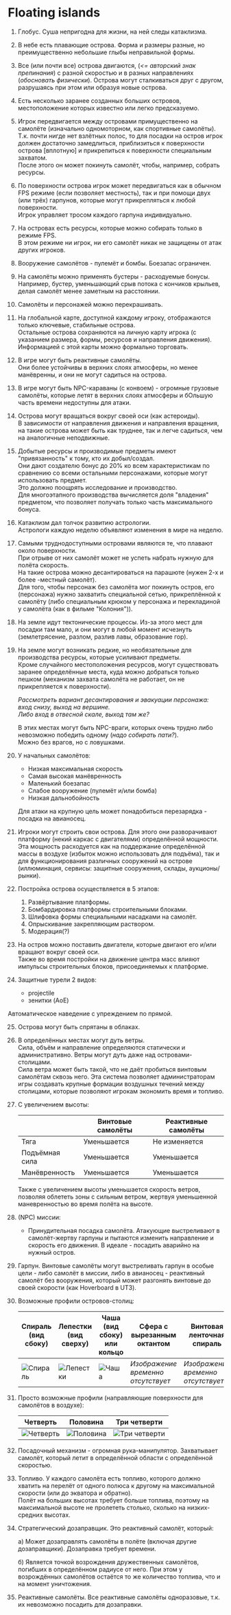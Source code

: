 # Floating islands

1. Глобус. Суша непригодна для жизни, на ней следы катаклизма.

2. В небе есть плавающие острова. Форма и размеры разные, но преимущественно небольшие глыбы неправильной формы.

3. Все (или почти все) острова двигаются, (_<= авторский знак препинания_) с разной скоростью и в разных направлениях (_обосновать физически_). Острова могут сталкиваться друг с другом, разрушаясь при этом или образуя новые острова.

4. Есть несколько заранее созданных больших островов, местоположение которых известно или легко предсказуемо.

5. Игрок передвигается между островами примущественно на самолёте (изначально одномоторном, как спортивные самолёты).  
Т.к. почти нигде нет взлётных полос, то для посадки на остров игрок должен достаточно замедлиться, приблизиться к поверхности острова [вплотную] и прикрепиться к поверхности специальным захватом.  
После этого он может покинуть самолёт, чтобы, например, собрать ресурсы.

6. По поверхности острова игрок может передвигаться как в обычном FPS режиме (если позволяет местность), так и при помощи двух (или трёх) гарпунов, которые могут прикрепляться к любой поверхности.  
Игрок управляет тросом каждого гарпуна индивидуально.

7. На островах есть ресурсы, которые можно собирать только в режиме FPS.  
В этом режиме ни игрок, ни его самолёт никак не защищены от атак других игроков.

8. Вооружение самолётов - пулемёт и бомбы. Боезапас ограничен.

9. На самолёты можно применять бустеры - расходуемые бонусы.  
Например, бустер, уменьшающий срыв потока с кончиков крыльев, делая самолёт менее заметным на расстоянии.

10. Самолёты и персонажей можно перекрашивать.

11. На глобальной карте, доступной каждому игроку, отображаются только ключевые, стабильные острова.  
Остальные острова сохраняются на личную карту игрока (с указанием размера, формы, ресурсов и направления движения).  
Информацией с этой карты можно формально торговать.

12. В игре могут быть реактивные самолёты.  
Они более устойчивы в верхних слоях атмосферы, но менее манёвренны, и они не могут садиться на острова.

13. В игре могут быть NPC-караваны (с конвоем) - огромные грузовые самолёты, которые летят в верхних слоях атмосферы и бОльшую часть времени недоступны для атаки.

14. Острова могут вращаться вокруг своей оси (как астероиды).  
В зависимости от направления движения и направления вращения, на такие острова может быть как труднее, так и легче садиться, чем на аналогичные неподвижные.

15. Добытые ресурсы и производимые предметы имеют "привязанность" к тому, кто их добыл/создал.  
Они дают создателю бонус до 20% ко всем характеристикам по сравнению со всеми остальными персонажами, которые могут использовать предмет.  
Это должно поощрять исследование и производство.  
Для многоэтапного производства вычисляется доля "владения" предметом, что позволяет получать только часть максимального бонуса.

16. Катаклизм дал толчок развитию астрологии.  
Астрологи каждую неделю объявляют изменения в мире на неделю.

17. Самыми труднодоступными островами являются те, что плавают около поверхности.  
При отрыве от них самолёт может не успеть набрать нужную для полёта скорость.  
На такие острова можно десантироваться на парашюте (нужен 2-х и более -местный самолёт).  
Для того, чтобы персонаж без самолёта мог покинуть остров, его (персонажа) нужно захватить специальной сетью, прикреплённой к самолёту (либо специальным крюком у персонажа и перекладиной у самолёта (как в фильме "Колония")).

18. На земле идут тектонические процессы. Из-за этого мест для посадки там мало, и они могут в любой момент исчезнуть (землетрясение, разлом, разлив лавы, образование гор).

19. На земле могут возникать редкие, но необязательные для производства ресурсы, которые усиливают предметы.  
Кроме случайного местоположения ресурсов, могут существовать заранее определённые места, куда можно добраться только пешком (механизм захвата самолёта не работает, он не прикрепляется к поверхности).  

    _Рассмотреть вариант десантирования и эвакуации персонажа: вход снизу, выход на вершине.  
Либо вход в отвесной скале, выход там же?_

    В этих местах могут быть NPC-враги, которых очень трудно либо невозможно победить одному (_надо собирать пати?_).  
Можно без врагов, но с ловушками.

20. У начальных самолётов:
    * Низкая максимальная скорость
    * Самая высокая манёвренность
    * Маленький боезапас
    * Слабое вооружение (пулемёт и/или бомба)
    * Низкая дальнобойность
    
    Для атаки на крупную цель может понадобиться перезарядка - посадка на авианосец.
    
21. Игроки могут строить свои острова. Для этого они разворачивают платформу (некий каркас с двигателями) определённой мощности.  
Эта мощность расходуется как на поддержание определённой массы в воздухе (избыток можно использовать для подъёма), так и для функционирования различных сооружений на острове (иллюминация, сервисы: защитные сооружения, склады, аукционы/рынки).

22. Постройка острова осуществляется в 5 этапов:
    1. Развёртывание платформы.
    2. Бомбардировка платформы строительными блоками.
    3. Шлифовка формы специальными насадками на самолёт.
    4. Опрыскивание закрепляющим раствором.
    5. Модерация(?)

23. На остров можно поставить двигатели, которые двигают его и/или вращают вокруг своей оси.  
Также во время постройки на движение центра масс влияют импульсы строительных блоков, присоединяемых к платформе.

24. Защитные турели 2 видов:
    * projectile
    * зенитки (AoE)
   
   Автоматическое наведение с упреждением по прямой.

25. Острова могут быть спрятаны в облаках.

26. В определённых местах могут дуть ветры.  
Сила, объём и направление определяются статически и административно. Ветры могут дуть даже над островами-столицами.  
Сила ветра может быть такой, что не даёт пробиться винтовым самолётам сквозь него.
Эта система позволяет администраторам игры создавать крупные формации воздушных течений между столицами, которые позволяют игрокам экономить время и топливо.

27. С увеличением высоты:

    | | Винтовые самолёты | Реактивные самолёты
    --- | --- | ---
    Тяга | Уменьшается | Не изменяется
    Подъёмная сила | Уменьшается | Уменьшается
    Манёвренность | Уменьшается | Уменьшается

    Также с увеличением высоты уменьшается скорость ветров, позволяя облететь зоны с сильным ветром, жертвуя уменьшенной маневренностью во время полёта на высоте.

28. (NPC) миссии:
    * Принудительная посадка самолёта. Атакующие выстреливают в самолёт-жертву гарпуны и пытаются изменить направление и скорость его движения. В идеале - посадить аварийно на нужный остров.

29. Гарпун. Винтовые самолёты могут выстреливать гарпун в особые цели - либо самолёт в миссии, либо в авианосец - реактивный самолёт без вооружения, который может разгонять винтовые до своей скорости (как Hoverboard в UT3).

30. Возможные профили островов-столиц:

    Спираль (вид сбоку) | Лепестки (вид сверху) | Чаша (вид сбоку) или кольцо | Сфера с вырезанным октантом | Винтовая ленточная спираль
    --- | --- | --- | --- | ---
    ![Спираль](http://i.imgur.com/4kQRPZM.png) | ![Лепестки](http://i.imgur.com/rvmQtwI.png) | ![Чаша](http://i.imgur.com/oW8aehw.png) | _Изображение временно отсутствует_ | _Изображение временно отсутствует_

31. Просто возможные профили (направляющие поверхности для самолётов в воздухе):

    Четверть | Половина | Три четверти
    --- | --- | --- 
    ![Четверть](http://i.imgur.com/B4bkCkg.png) | ![Половина](http://i.imgur.com/VW0hFr6.png) | ![Три четверти](http://i.imgur.com/FNfKuPw.png)

32. Посадочный механизм - огромная рука-манипулятор. Захватывает самолёт, который летит в определённой области с определённой скоростью.

33. Топливо. У каждого самолёта есть топливо, которого должно хватить на перелёт от одного полюса к другому на максимальной скорости (или до экватора и обратно).  
Полёт на больших высотах требует больше топлива, поэтому на максимальной высоте не пролететь столько, сколько на низких-средних высотах.

34. Стратегический дозаправщик. Это реактивный самолёт, который:

    а) Может дозаправлять самолёты в полёте (включая другие дозаправщики). Дозаправка требует времени.
    
    б) Является точкой возрождения дружественных самолётов, погибших в определённом радиусе от него. При этом у возрождённых самолётов остаётся то же количество топлива, что и на момент уничтожения.

35. Реактивные самолёты. Все реактивные самолёты одноразовые, т.к. их невозможно посадить для дозаправки.
